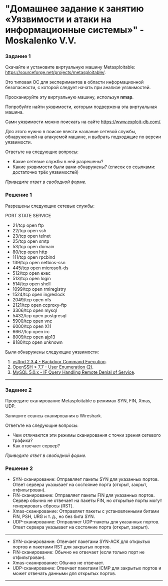 # "Домашнее задание к занятию «Уязвимости и атаки на информационные системы»" - Moskalenko V.V.

### Задание 1

Скачайте и установите виртуальную машину Metasploitable: https://sourceforge.net/projects/metasploitable/.

Это типовая ОС для экспериментов в области информационной безопасности, с которой следует начать при анализе уязвимостей.

Просканируйте эту виртуальную машину, используя **nmap**.

Попробуйте найти уязвимости, которым подвержена эта виртуальная машина.

Сами уязвимости можно поискать на сайте https://www.exploit-db.com/.

Для этого нужно в поиске ввести название сетевой службы, обнаруженной на атакуемой машине, и выбрать подходящие по версии уязвимости.

Ответьте на следующие вопросы:

- Какие сетевые службы в ней разрешены?
- Какие уязвимости были вами обнаружены? (список со ссылками: достаточно трёх уязвимостей)
 
*Приведите ответ в свободной форме.*

### Решение 1

Разрешены следующие сетевые службы:

  PORT     STATE SERVICE
* 21/tcp   open  ftp
* 22/tcp   open  ssh
* 23/tcp   open  telnet
* 25/tcp   open  smtp
* 53/tcp   open  domain
* 80/tcp   open  http
* 111/tcp  open  rpcbind
* 139/tcp  open  netbios-ssn
* 445/tcp  open  microsoft-ds
* 512/tcp  open  exec
* 513/tcp  open  login
* 514/tcp  open  shell
* 1099/tcp open  rmiregistry
* 1524/tcp open  ingreslock
* 2049/tcp open  nfs
* 2121/tcp open  ccproxy-ftp
* 3306/tcp open  mysql
* 5432/tcp open  postgresql
* 5900/tcp open  vnc
* 6000/tcp open  X11
* 6667/tcp open  irc
* 8009/tcp open  ajp13
* 8180/tcp open  unknown

Были обнаружены следующие уязвимости:
1. [vsftpd 2.3.4 - Backdoor Command Execution](https://www.exploit-db.com/exploits/49757). 
2. [OpenSSH < 7.7 - User Enumeration (2)](https://www.exploit-db.com/exploits/45939). 
3. [MySQL 5.0.x - IF Query Handling Remote Denial of Service](https://www.exploit-db.com/exploits/30020).

---
### Задание 2

Проведите сканирование Metasploitable в режимах SYN, FIN, Xmas, UDP.

Запишите сеансы сканирования в Wireshark.

Ответьте на следующие вопросы:

- Чем отличаются эти режимы сканирования с точки зрения сетевого трафика?
- Как отвечает сервер?

*Приведите ответ в свободной форме.*

### Решение 2

- SYN-сканирование: Отправляет пакеты SYN для указанных портов. Ответ сервера указывает на состояние порта (открыт, закрыт, отфильтрован).
- FIN-сканирование: Отправляет пакеты FIN для указанных портов. Сервер обычно не отвечает на пакеты FIN, но открытые порты могут генерировать сбросы (RST).
- Xmas-сканирование: Отправляет пакеты с установленными битами FIN, PSH, URG и т. д., но без бита SYN.
- UDP-сканирование: Отправляет UDP-пакеты для указанных портов. Ответ сервера указывает на состояние порта (открыт, закрыт).
---
- SYN-сканирование: Отвечает пакетами SYN-ACK для открытых портов и пакетами RST для закрытых портов.
- FIN-сканирование: Обычно не отвечает (если только порт не отфильтрован).
- Xmas-сканирование: Обычно не отвечает.
- UDP-сканирование: Отвечает пакетами ICMP для закрытых портов и может отвечать данными для открытых портов.



---
